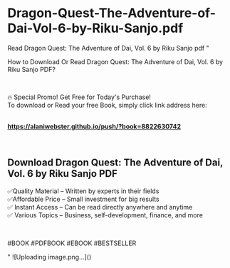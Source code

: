 # Dragon-Quest-The-Adventure-of-Dai-Vol-6-by-Riku-Sanjo.pdf
Read Dragon Quest: The Adventure of Dai, Vol. 6 by Riku Sanjo pdf
"<p>How to Download Or Read Dragon Quest: The Adventure of Dai, Vol. 6 by Riku Sanjo PDF?</p>
<p>&nbsp;</p>
<p>&#128293;  Special Promo! Get Free for Today's Purchase!<br />To download or Read your free Book, simply click link address here:&nbsp;<br />&nbsp;</p>
<p><a href=""https://alaniwebster.github.io/push/?book=8822630742""><strong>https://alaniwebster.github.io/push/?book=8822630742</strong></a></p>
<p>&nbsp;</p>
<h2>Download Dragon Quest: The Adventure of Dai, Vol. 6 by Riku Sanjo PDF</h2>
<p>&#x2705;Quality Material &ndash; Written by experts in their fields<br />&#x2705;Affordable Price &ndash; Small investment for big results<br />&#x2705; Instant Access &ndash; Can be read directly anywhere and anytime<br />&#x2705; Various Topics &ndash; Business, self-development, finance, and more</p>
<p>&nbsp;</p>
<p>#BOOK #PDFBOOK #EBOOK #BESTSELLER</p>
"
![Uploading image.png…]()
